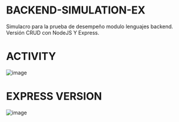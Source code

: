 # BACKEND-SIMULATION-EX
Simulacro para la prueba de desempeño modulo lenguajes backend. Versión CRUD con NodeJS Y Express. 


# ACTIVITY

![image](https://github.com/SamuelSml8/BACKEND-SIMULATION-EX/assets/127326262/da75a073-7d69-4d83-abc4-ac2ae575be22)


# EXPRESS VERSION

![image](https://github.com/SamuelSml8/BACKEND-SIMULATION-EX/assets/127326262/c434863a-c956-4abd-bd05-824814e8ba37)

